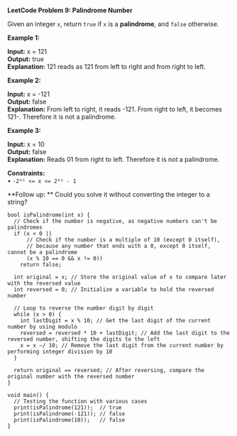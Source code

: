 **LeetCode Problem 9: Palindrome Number**

Given an integer `x`, return `true` if `x` is a **palindrome**, and `false` otherwise.



**Example 1:** <br>

**Input:** x = 121 <br>
**Output:** true <br>
**Explanation:** 121 reads as 121 from left to right and from right to left.



**Example 2:** <br>

**Input:** x = -121 <br>
**Output:** false <br>
**Explanation:** From left to right, it reads -121. From right to left, it becomes 121-. Therefore it is not a palindrome.

**Example 3:** <br>

**Input:** x = 10 <br>
**Output:** false <br>
**Explanation:** Reads 01 from right to left. Therefore it is not a palindrome.

**Constraints:** <br>
• `-2³¹ <= x <= 2³¹ - 1`

**Follow up: ** Could you solve it without converting the integer to a string?
```
bool isPalindrome(int x) {
  // Check if the number is negative, as negative numbers can't be palindromes
  if (x < 0 || 
      // Check if the number is a multiple of 10 (except 0 itself),
      // because any number that ends with a 0, except 0 itself, cannot be a palindrome
      (x % 10 == 0 && x != 0)) 
    return false;

  int original = x; // Store the original value of x to compare later with the reversed value
  int reversed = 0; // Initialize a variable to hold the reversed number

  // Loop to reverse the number digit by digit
  while (x > 0) {
    int lastDigit = x % 10; // Get the last digit of the current number by using modulo
    reversed = reversed * 10 + lastDigit; // Add the last digit to the reversed number, shifting the digits to the left
    x = x ~/ 10; // Remove the last digit from the current number by performing integer division by 10
  }

  return original == reversed; // After reversing, compare the original number with the reversed number
}

void main() {
  // Testing the function with various cases
  print(isPalindrome(121));  // true
  print(isPalindrome(-121)); // false
  print(isPalindrome(10));   // false
}
```
